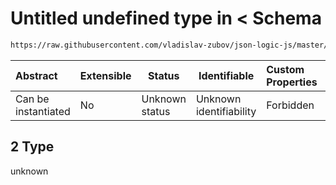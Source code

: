 # Untitled undefined type in &lt; Schema

```txt
https://raw.githubusercontent.com/vladislav-zubov/json-logic-js/master/schemas/operators/numeric/less.json#/examples/2
```




| Abstract            | Extensible | Status         | Identifiable            | Custom Properties | Additional Properties | Access Restrictions | Defined In                                                        |
| :------------------ | ---------- | -------------- | ----------------------- | :---------------- | --------------------- | ------------------- | ----------------------------------------------------------------- |
| Can be instantiated | No         | Unknown status | Unknown identifiability | Forbidden         | Allowed               | none                | [less.json\*](operators/numeric/less.json "open original schema") |

## 2 Type

unknown
